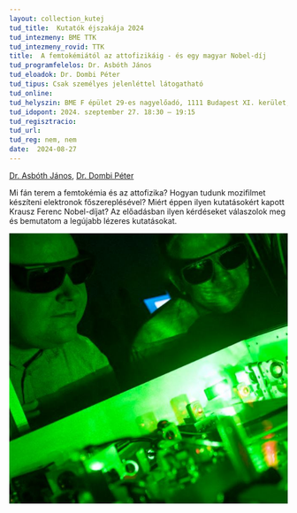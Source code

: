 ```yaml
---
layout: collection_kutej
tud_title:  Kutatók éjszakája 2024
tud_intezmeny: BME TTK
tud_intezmeny_rovid: TTK
title:  A femtokémiától az attofizikáig - és egy magyar Nobel-díj
tud_programfelelos: Dr. Asbóth János
tud_eloadok: Dr. Dombi Péter
tud_tipus: Csak személyes jelenléttel látogatható
tud_online: 
tud_helyszin: BME F épület 29-es nagyelőadó, 1111 Budapest XI. kerület, Budafoki út 8.
tud_idopont: 2024. szeptember 27. 18:30 – 19:15
tud_regisztracio: 
tud_url: 
tud_reg: nem, nem
date:  2024-08-27
---
```

[Dr. Asbóth János](https://dtp.physics.bme.hu/Asboth_Janos), [Dr. Dombi Péter](https://wigner.hu/infopages/dombi.peter)

Mi fán terem a femtokémia és az attofizika? Hogyan tudunk mozifilmet készíteni elektronok főszereplésével? 
Miért éppen ilyen kutatásokért kapott Krausz Ferenc Nobel-díjat? Az előadásban ilyen kérdéseket válaszolok meg és bemutatom a legújabb lézeres kutatásokat.

![A femtokémiától az attofizikáig - és egy magyar Nobel-díj](../2024/images/a-femtokemiatol-az-attofizikaig-es-egy-magyar-nobel-dij.jpg)
